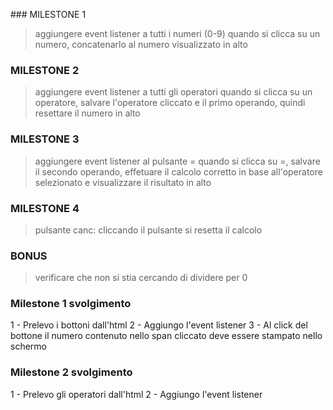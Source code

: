 ### MILESTONE 1
> aggiungere event listener a tutti i numeri (0-9)
> quando si clicca su un numero, concatenarlo al numero visualizzato in alto
### MILESTONE 2
> aggiungere event listener a tutti gli operatori
> quando si clicca su un operatore, salvare l'operatore cliccato e il primo operando, quindi resettare il numero in alto
### MILESTONE 3
> aggiungere event listener al pulsante =
> quando si clicca su =, salvare il secondo operando, effetuare il calcolo corretto in base all'operatore selezionato e visualizzare il risultato in alto
### MILESTONE 4
>pulsante canc: cliccando il pulsante si resetta il calcolo
### BONUS
> verificare che non si stia cercando di dividere per 0

### Milestone 1 svolgimento
1 - Prelevo i bottoni dall'html 
2 - Aggiungo l'event listener
3 - Al click del bottone il numero contenuto nello span cliccato deve essere stampato nello schermo

### Milestone 2 svolgimento
1 - Prelevo gli operatori dall'html
2 - Aggiungo l'event listener